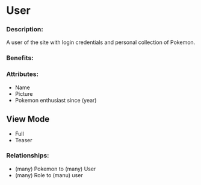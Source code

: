 # User

### Description:

A user of the site with login credentials and personal collection of Pokemon.

### Benefits:

### Attributes:

* Name
* Picture
* Pokemon enthusiast since (year)

## View Mode

* Full
* Teaser

### Relationships:

* (many) Pokemon to (many) User
* (many) Role to (manu) user

